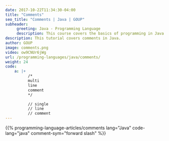 ```yaml
---
date: 2017-10-22T11:34:30-04:00
title: "Comments"
seo_title: "Comments | Java | GOUP"
subheader:
     greeting: Java - Programming Language
     description: This course covers the basics of programming in Java. Work your way through the videos/articles and I'll teach you everything you need to know to start your programming journey!
description: This tutorial covers comments in Java.
author: GOUP
image: comments.png
video: ow9CNUr6jWg
url: /programming-languages/java/comments/
weight: 24
code:
    a: |+
          /*
          multi
          line
          comment
          */

          // single
          // line
          // comment
---
```


{{% programming-language-articles/comments lang="Java" code-lang="java" comment-sym="forward slash" %}}
